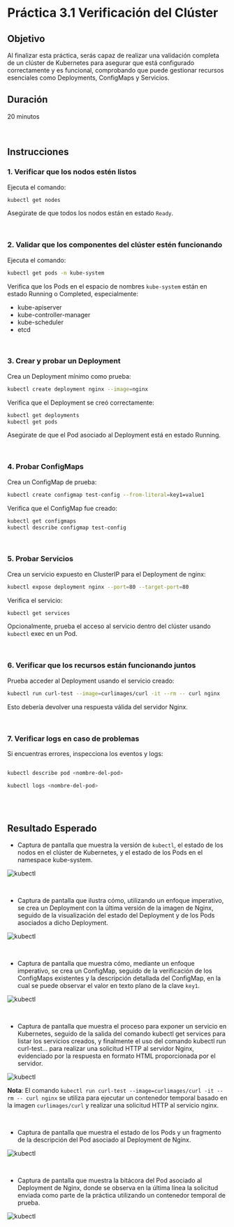 # Práctica 3.1 Verificación del Clúster

## Objetivo

Al finalizar esta práctica, serás capaz de realizar una validación completa de un clúster de Kubernetes para asegurar que está configurado correctamente y es funcional, comprobando que puede gestionar recursos esenciales como Deployments, ConfigMaps y Servicios.

## Duración

20 minutos

<br/>

## Instrucciones

### 1. Verificar que los nodos estén listos

Ejecuta el comando:

```bash
kubectl get nodes
```

Asegúrate de que todos los nodos están en estado `Ready`.

<br/>

### 2. Validar que los componentes del clúster estén funcionando

Ejecuta el comando:

```bash
kubectl get pods -n kube-system
```

Verifica que los Pods en el espacio de nombres `kube-system` están en estado Running o Completed, especialmente:

- kube-apiserver
- kube-controller-manager
- kube-scheduler
- etcd
 

<br/>

### 3. Crear y probar un Deployment

Crea un Deployment mínimo como prueba:

```bash
kubectl create deployment nginx --image=nginx
```

Verifica que el Deployment se creó correctamente:

```bash
kubectl get deployments
kubectl get pods
```

Asegúrate de que el Pod asociado al Deployment está en estado Running.

<br/>

### 4. Probar ConfigMaps

Crea un ConfigMap de prueba:

```bash
kubectl create configmap test-config --from-literal=key1=value1
```

Verifica que el ConfigMap fue creado:

```bash
kubectl get configmaps
kubectl describe configmap test-config
```

<br/>

### 5. Probar Servicios

Crea un servicio expuesto en ClusterIP para el Deployment de nginx:

```bash
kubectl expose deployment nginx --port=80 --target-port=80
```

Verifica el servicio:

```bash
kubectl get services
```

Opcionalmente, prueba el acceso al servicio dentro del clúster usando `kubectl` exec en un Pod.

<br/>

### 6. Verificar que los recursos están funcionando juntos

Prueba acceder al Deployment usando el servicio creado:

```bash
kubectl run curl-test --image=curlimages/curl -it --rm -- curl nginx
```

Esto debería devolver una respuesta válida del servidor Nginx.


<br/>

### 7. Verificar logs en caso de problemas

Si encuentras errores, inspecciona los eventos y logs:

```bash
 
kubectl describe pod <nombre-del-pod>

kubectl logs <nombre-del-pod>
```


<br/> 
<br/>

## Resultado Esperado


- Captura de pantalla que muestra la versión de `kubectl`, el estado de los nodos en el clúster de Kubernetes, y el estado de los Pods en el namespace kube-system.


![kubectl](../images/u3_1_1.png)

<br/>

- Captura de pantalla que ilustra cómo, utilizando un enfoque imperativo, se crea un Deployment con la última versión de la imagen de Nginx, seguido de la visualización del estado del Deployment y de los Pods asociados a dicho Deployment.

![kubectl](../images/u3_1_2.png)

<br/>

- Captura de pantalla que muestra cómo, mediante un enfoque imperativo, se crea un ConfigMap, seguido de la verificación de los ConfigMaps existentes y la descripción detallada del ConfigMap, en la cual se puede observar el valor en texto plano de la clave `key1`.

![kubectl](../images/u3_1_3.png)

<br/>

- Captura de pantalla que muestra el proceso para exponer un servicio en Kubernetes, seguido de la salida del comando kubectl get services para listar los servicios creados, y finalmente el uso del comando kubectl run curl-test... para realizar una solicitud HTTP al servidor Nginx, evidenciado por la respuesta en formato HTML proporcionada por el servidor.

![kubectl](../images/u3_1_4.png)

**Nota**: El comando `kubectl run curl-test --image=curlimages/curl -it --rm -- curl nginx` se utiliza para ejecutar un contenedor temporal basado en la imagen `curlimages/curl` y realizar una solicitud HTTP al servicio nginx.

<br/>


- Captura de pantalla que muestra el estado de los Pods y un fragmento de la descripción del Pod asociado al Deployment de Nginx.

![kubectl](../images/u3_1_5.png)

<br/>

- Captura de pantalla que muestra la bitácora del Pod asociado al Deployment de Nginx, donde se observa en la última línea la solicitud enviada como parte de la práctica utilizando un contenedor temporal de prueba.

![kubectl](../images/u3_1_6.png)

 